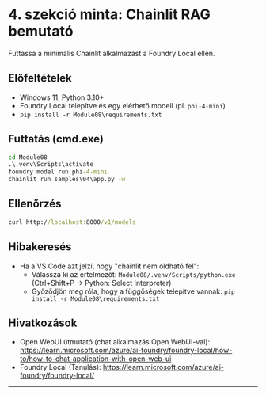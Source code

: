 <!--
CO_OP_TRANSLATOR_METADATA:
{
  "original_hash": "f9e55b8feba71ce09355b66e3a25b6ff",
  "translation_date": "2025-09-23T01:20:00+00:00",
  "source_file": "Module08/samples/04/README.md",
  "language_code": "hu"
}
-->
# 4. szekció minta: Chainlit RAG bemutató

Futtassa a minimális Chainlit alkalmazást a Foundry Local ellen.

## Előfeltételek
- Windows 11, Python 3.10+
- Foundry Local telepítve és egy elérhető modell (pl. `phi-4-mini`)
- `pip install -r Module08\requirements.txt`

## Futtatás (cmd.exe)
```cmd
cd Module08
.\.venv\Scripts\activate
foundry model run phi-4-mini
chainlit run samples\04\app.py -w
```

## Ellenőrzés
```cmd
curl http://localhost:8000/v1/models
```

## Hibakeresés
- Ha a VS Code azt jelzi, hogy "chainlit nem oldható fel":
	- Válassza ki az értelmezőt: `Module08/.venv/Scripts/python.exe` (Ctrl+Shift+P → Python: Select Interpreter)
	- Győződjön meg róla, hogy a függőségek telepítve vannak: `pip install -r Module08\requirements.txt`

## Hivatkozások
- Open WebUI útmutató (chat alkalmazás Open WebUI-val): https://learn.microsoft.com/azure/ai-foundry/foundry-local/how-to/how-to-chat-application-with-open-web-ui
- Foundry Local (Tanulás): https://learn.microsoft.com/azure/ai-foundry/foundry-local/

---


